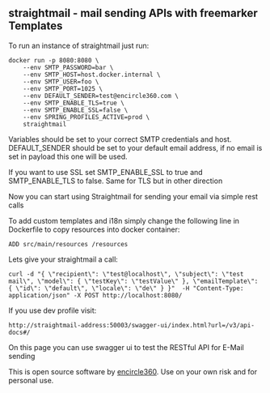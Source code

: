 ## straightmail - mail sending APIs with freemarker Templates

To run an instance of straightmail just run:
```
docker run -p 8080:8080 \
    --env SMTP_PASSWORD=bar \
    --env SMTP_HOST=host.docker.internal \
    --env SMTP_USER=foo \
    --env SMTP_PORT=1025 \
    --env DEFAULT_SENDER=test@encircle360.com \
    --env SMTP_ENABLE_TLS=true \
    --env SMTP_ENABLE_SSL=false \
    --env SPRING_PROFILES_ACTIVE=prod \
    straightmail
```

Variables should be set to your correct SMTP credentials and host. DEFAULT_SENDER should be set to your default email address, if no email is set in payload this one will be used.

If you want to use SSL set SMTP_ENABLE_SSL to true and SMTP_ENABLE_TLS to false. Same for TLS but in other direction

Now you can start using Straightmail for sending your email via simple rest calls

To add custom templates and i18n simply change the following line in Dockerfile to copy resources into docker container:

```
ADD src/main/resources /resources
```

Lets give your straightmail a call:
```
curl -d "{ \"recipient\": \"test@localhost\", \"subject\": \"test mail\", \"model\": { \"testKey\": \"testValue\" }, \"emailTemplate\": { \"id\": \"default\", \"locale\": \"de\" } }"  -H "Content-Type: application/json" -X POST http://localhost:8080/
```

If you use dev profile visit:

```
http://straightmail-address:50003/swagger-ui/index.html?url=/v3/api-docs#/
```
On this page you can use swagger ui to test the RESTful API for E-Mail sending 

This is open source software by [encircle360](https://encircle360.com).
Use on your own risk and for personal use.
